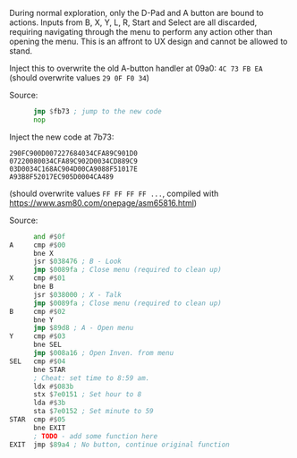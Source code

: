 During normal exploration, only the D-Pad and A button are bound to actions. 
Inputs from B, X, Y, L, R, Start and Select are all discarded, requiring navigating through the menu to 
perform any action other than opening the menu. This is an affront to UX design and cannot be allowed to stand.

Inject this to overwrite the old A-button handler at 09a0: `4C 73 FB EA` (should overwrite values `29 0F F0 34`)

Source:
```asm
      jmp $fb73 ; jump to the new code
      nop
```

Inject the new code at 7b73:
```
290FC900D007227684034CFA89C901D0
07220080034CFA89C902D0034CD889C9
03D0034C168AC904D00CA9088F51017E
A93B8F52017EC905D0004CA489
```
(should overwrite values `FF FF FF FF ...`, compiled with https://www.asm80.com/onepage/asm65816.html)

Source:
```asm
      and #$0f
A     cmp #$00
      bne X
      jsr $038476 ; B - Look
      jmp $0089fa ; Close menu (required to clean up)
X     cmp #$01
      bne B
      jsr $038000 ; X - Talk
      jmp $0089fa ; Close menu (required to clean up)
B     cmp #$02
      bne Y
      jmp $89d8 ; A - Open menu
Y     cmp #$03
      bne SEL
      jmp $008a16 ; Open Inven. from menu
SEL   cmp #$04
      bne STAR
      ; Cheat: set time to 8:59 am.  
      ldx #$083b
      stx $7e0151 ; Set hour to 8
      lda #$3b
      sta $7e0152 ; Set minute to 59
STAR  cmp #$05
      bne EXIT
      ; TODO - add some function here
EXIT  jmp $89a4 ; No button, continue original function
```
    